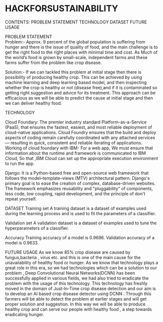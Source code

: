 # HACKFORSUSTAINABILITY

CONTENTS:
   PROBLEM STATEMENT
   TECHNOLOGY
   DATASET
   FUTURE USAGE
   
PROBLEM STATEMENT   
Problem:- 
Approx. 9 percent of the global population is suffering from hunger and there is the issue of quality of food, and the main challenge is to get the right food to the right places with minimal time and cost. 
As Much of the world’s food is grown by small-scale, independent farms and these farms suffer from the problem like crop disease. 

Solution:- 
If we can tackled this problem at initial stage then there is possibility of producing healthy crop. 
This can be achieved by using machine learning and deep learning based model, and then inspecting whether the crop is healthy or not (disease free),and if it is contaminated so getting right suggestion and advice for its treatment. 
This approach can be efficacious as we will be able to predict the cause at initial stage and then we can deliver healthy food.

TECHNOLOGY

Cloud Foundary:
The premier industry standard Platform-as-a-Service (PaaS), that ensures the fastest, easiest, and most reliable deployment of cloud-native applications. 
Cloud Foundry ensures that the build and deploy aspects of coding remain carefully coordinated with any attached services — resulting in quick, consistent and reliable iterating of applications.
Working of cloud foundary with IBM-
For a web app, We  must ensure that information about the runtime and framework is communicated to IBM Cloud,
So that ,IBM Cloud can set up the appropriate execution environment to run the app.

Django:
It is a Python-based free and open-source web framework that follows the model–template–views (MTV) architectural pattern.
Django's primary goal is to ease the creation of complex, database-driven websites.
The framework emphasizes reusability and "pluggability" of components, less code, low coupling, rapid development, and the principle of don't repeat yourself.

DATASET
Training set
A training dataset is a dataset of examples used during the learning process and is used to fit the parameters of a classifier.

Validation set 
A validation dataset is a dataset of examples used to tune the hyperparameters of a classifier.

Accuracy
Training accuracy of a model is 0.9696.
Validation accuracy of a model is 0.9633.

FUTURE USAGE
As we know 85% crop disease are caused by fungus,bacteria , virus etc. and this is one of the main cause for the unavailability of healthy food or hunger.
As we know that technology plays a great role in this era, so we had technologies which can be a solution to our problem , Deep Convolutional Neural Networks(DCNN) has been successfully applied in various fields, we had also tried to eradicate the problem with the usage of this technology. 
This technology has freshly moved in the domain of Just-In-Time crop disease detection and our aim is to develop an AI based crop disease detector using DCNN .
Through this farmers will be able to detect the problem at earlier stages and will get proper solution and suggestion.
In this way we will be able to produce healthy crop and can serve our people with healthy food , a step towards eradicating hunger.  




   

